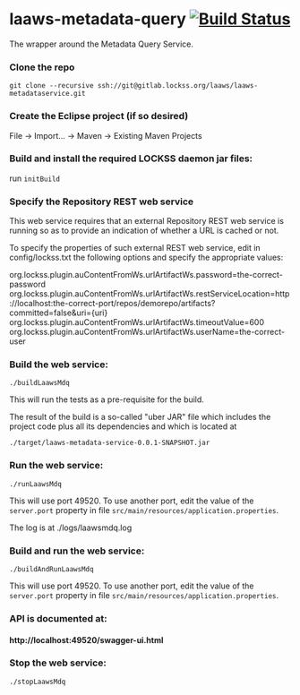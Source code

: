 <!--
Copyright (c) 2016-2017 Board of Trustees of Leland Stanford Jr. University,
all rights reserved.

Permission is hereby granted, free of charge, to any person obtaining a copy
of this software and associated documentation files (the "Software"), to deal
in the Software without restriction, including without limitation the rights
to use, copy, modify, merge, publish, distribute, sublicense, and/or sell
copies of the Software, and to permit persons to whom the Software is
furnished to do so, subject to the following conditions:

The above copyright notice and this permission notice shall be included in
all copies or substantial portions of the Software.

THE SOFTWARE IS PROVIDED "AS IS", WITHOUT WARRANTY OF ANY KIND, EXPRESS OR
IMPLIED, INCLUDING BUT NOT LIMITED TO THE WARRANTIES OF MERCHANTABILITY,
FITNESS FOR A PARTICULAR PURPOSE AND NONINFRINGEMENT.  IN NO EVENT SHALL
STANFORD UNIVERSITY BE LIABLE FOR ANY CLAIM, DAMAGES OR OTHER LIABILITY,
WHETHER IN AN ACTION OF CONTRACT, TORT OR OTHERWISE, ARISING FROM, OUT OF OR
IN CONNECTION WITH THE SOFTWARE OR THE USE OR OTHER DEALINGS IN THE SOFTWARE.

Except as contained in this notice, the name of Stanford University shall not
be used in advertising or otherwise to promote the sale, use or other dealings
in this Software without prior written authorization from Stanford University.
--> 
# laaws-metadata-query [![Build Status](https://travis-ci.org/lockss/laaws-mdq.svg?branch=master)](https://travis-ci.org/lockss/laaws-mdq)
The wrapper around the Metadata Query Service.

### Clone the repo
`git clone --recursive ssh://git@gitlab.lockss.org/laaws/laaws-metadataservice.git`

### Create the Eclipse project (if so desired)
File -> Import... -> Maven -> Existing Maven Projects

### Build and install the required LOCKSS daemon jar files:
run `initBuild`

### Specify the Repository REST web service
This web service requires that an external Repository REST web service is
running so as to provide an indication of whether a URL is cached or not.

To specify the properties of such external REST web service, edit in
config/lockss.txt the following options and specify the appropriate values:

org.lockss.plugin.auContentFromWs.urlArtifactWs.password=the-correct-password
org.lockss.plugin.auContentFromWs.urlArtifactWs.restServiceLocation=http://localhost:the-correct-port/repos/demorepo/artifacts?committed=false&uri={uri}
org.lockss.plugin.auContentFromWs.urlArtifactWs.timeoutValue=600
org.lockss.plugin.auContentFromWs.urlArtifactWs.userName=the-correct-user

### Build the web service:
`./buildLaawsMdq`

This will run the tests as a pre-requisite for the build.

The result of the build is a so-called "uber JAR" file which includes the
project code plus all its dependencies and which is located at

`./target/laaws-metadata-service-0.0.1-SNAPSHOT.jar`

### Run the web service:
`./runLaawsMdq`

This will use port 49520. To use another port, edit the value of the
`server.port` property in file
`src/main/resources/application.properties`.

The log is at ./logs/laawsmdq.log

### Build and run the web service:
`./buildAndRunLaawsMdq`

This will use port 49520. To use another port, edit the value of the
`server.port` property in file
`src/main/resources/application.properties`.

### API is documented at:
#### http://localhost:49520/swagger-ui.html

### Stop the web service:
`./stopLaawsMdq`
